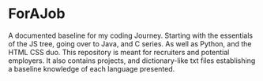 # ForAJob
A documented baseline for my coding Journey. Starting with the essentials of the JS tree, going over to Java, and C series. As well as Python, and the HTML CSS duo. This repository is meant for recruiters and potential employers. It also contains projects, and dictionary-like txt files establishing a baseline knowledge of each language presented.
